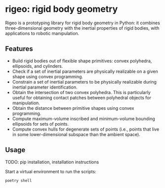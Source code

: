 # rigeo: rigid body geometry

Rigeo is a prototyping library for rigid body geometry in Python: it combines
three-dimensional geometry with the inertial properties of rigid bodies, with
applications to robotic manipulation.

## Features
* Build rigid bodies out of flexible shape primitives: convex polyhedra,
  ellipsoids, and cylinders.
* Check if a set of inertial parameters are physically realizable on a given
  shape using convex programming.
* Constrain a set of inertial parameters to be physically realizable during
  inertial parameter identification.
* Obtain the intersection of two convex polyhedra. This is particularly useful
  for obtaining contact patches between polyhedral objects for manipulation.
* Obtain the distance between primitive shapes using convex programming.
* Compute maximum-volume inscribed and minimum-volume bounding ellipsoids for
  sets of points.
* Compute convex hulls for degenerate sets of points (i.e., points that live in
  some lower-dimensional subspace than the ambient space).

## Usage

TODO: pip installation, installation instructions

Start a virtual environment to run the scripts:
```
poetry shell
```
